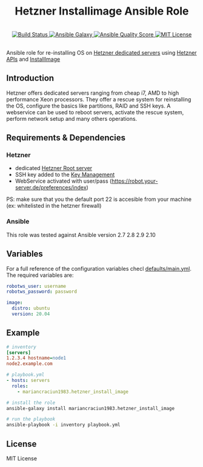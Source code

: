 <h1 align="center">Hetzner Installimage Ansible Role</h1>
<br />

<div align="center">
  <a href="https://travis-ci.org/mariancraciun1983/ansible-hetzner-installimage">
    <img src="https://travis-ci.org/mariancraciun1983/ansible-hetzner-installimage.svg?branch=master" alt="Build Status" />
  </a>
  <a href="https://galaxy.ansible.com/mariancraciun1983/ansible-hetzner-installimage">
    <img src="https://img.shields.io/ansible/role/51609" alt="Ansible Galaxy" />
  </a>
  <a href="https://galaxy.ansible.com/mariancraciun1983/ansible-hetzner-installimage">
    <img src="https://img.shields.io/ansible/quality/51609" alt="Ansible Quality Score" />
  </a>
  <a href="https://opensource.org/licenses/MIT">
    <img src="https://img.shields.io/badge/License-MIT-blue.svg" alt="MIT License" />
  </a>
</div>
<br />

Ansible role for re-installing OS on [Hetzner dedicated servers](https://www.hetzner.com/dedicated-rootserver) using [Hetzner APIs](https://robot.your-server.de/doc/webservice/en.html) and [InstallImage](https://docs.hetzner.com/robot/dedicated-server/operating-systems/installimage/)


## Introduction

Hetzner offers dedicated servers ranging from cheap i7, AMD to high performance Xeon processors. They offer a rescue system for reinstalling the OS, configure the basics like partitions, RAID and SSH keys. A webservice can be used to reboot servers, activate the rescue system, perform network setup and many others operations.

## Requirements & Dependencies

### Hetzner
- dedicated [Hetzner Root server](https://www.hetzner.com/dedicated-rootserver)
- SSH key added to the [Key Management](https://robot.your-server.de/key/index)
- WebService activated with user/pass (https://robot.your-server.de/preferences/index)

PS: make sure that you the default port 22 is accesible from your machine (ex: whitelisted in the hetzner firewall)

### Ansible
This role was tested against Ansible version 2.7 2.8 2.9 2.10


## Variables

For a full reference of the configuration variables checl [defaults/main.yml](./defaults/main.yml).
The required variables are:
```yaml
robotws_user: username
robotws_password: password

image:
  distro: ubuntu
  version: 20.04
```

## Example

```ini
# inventory
[servers]
1.2.3.4 hostname=node1
node2.example.com

```

```yaml
# playbook.yml
- hosts: servers
  roles:
    - mariancraciun1983.hetzner_install_image
```

```bash
# install the role
ansible-galaxy install mariancraciun1983.hetzner_install_image
```

```bash
# run the playbook
ansible-playbook -i inventory playbook.yml
```

## License
MIT License